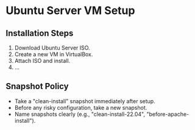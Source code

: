 # Ubuntu Server VM Setup

## Installation Steps
1. Download Ubuntu Server ISO.
2. Create a new VM in VirtualBox.
3. Attach ISO and install.
4. ...

## Snapshot Policy
- Take a "clean-install" snapshot immediately after setup.
- Before any risky configuration, take a new snapshot.
- Name snapshots clearly (e.g., "clean-install-22.04", "before-apache-install").
